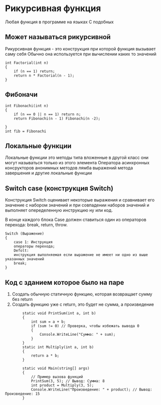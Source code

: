 # Рикурсивная функция
Любая функция в программе на языках C подобных
## Может называться рикурсивной
Рикурсивная функция - это конструкция при которой функция вызывает саму себя
Обычно она используется при вычислении каких то значений
```
int Factorial(int n)
{
	if (n == 1) return;
	return n * Factorial(n - 1);
}
```
## Фибоначи
```
int Fibonachi(int n)
{
	if (n == 0 || n == 1) return n;
	return Fibonachi(n - 1) Fibonachi(n -2);
	
}
int fib = Fibonachi
```
## Локальные функции
Локальные функции это методы типа вложенные в другой класс они могут называться только из этого элемента
Оператора асинхронных консрукторов анонимных методов лямба выражений метода завершения и другие локальные функции

## Switch case (конструкция Switch)
Конструкция Switch оценивает некоторые выражения и сравнивает его значение с набором значений и при совпадении 
наборов значений и выполняет опеределенную инструкцию ну или код.

В конце каждого блока Case должен ставиться один из операторов перехода: break, return, throw.
```
Switch (Выражение)
{
	case 1: Инструкция
	операторы перехода;
	Defolt: 
	инструкция выполняемая если выражение не имеет ни одно из выше указанных значений
	break;
}
```

## Код с зданием которое было на паре
1. Создать обычную статичную функцию, которая возвращает сумму без return
2. Создать функцию уже с return, это будет не сумма, а произведение

```
        static void PrintSum(int a, int b)
        {
            int sum = a + b;
            if (sum != 0) // Проверка, чтобы избежать вывода 0
            {
                Console.WriteLine("Сумма: " + sum);
            }
        }
        static int Multiply(int a, int b)
        {
            return a * b;
        }

        static void Main(string[] args)
        {
            // Пример вызова функций
            PrintSum(3, 5); // Вывод: Сумма: 8
            int product = Multiply(3, 5);
            Console.WriteLine("Произведение: " + product); // Вывод: Произведение: 15
        }
```